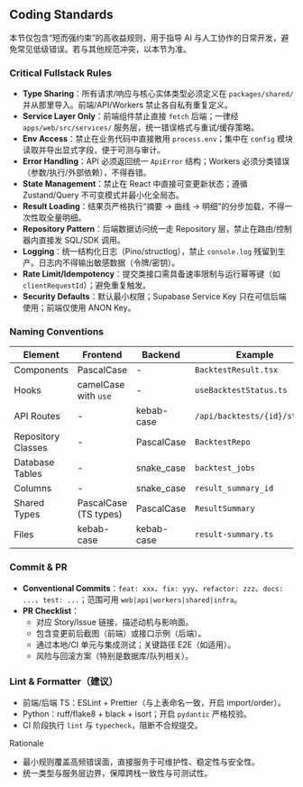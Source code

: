 ## Coding Standards

本节仅包含“短而强约束”的高收益规则，用于指导 AI 与人工协作的日常开发，避免常见低级错误。若与其他规范冲突，以本节为准。

### Critical Fullstack Rules

- **Type Sharing**：所有请求/响应与核心实体类型必须定义在 `packages/shared/` 并从那里导入。前端/API/Workers 禁止各自私有重复定义。
- **Service Layer Only**：前端组件禁止直接 `fetch` 后端；一律经 `apps/web/src/services/` 服务层，统一错误格式与重试/缓存策略。
- **Env Access**：禁止在业务代码中直接散用 `process.env`；集中在 `config` 模块读取并导出显式字段，便于可测与审计。
- **Error Handling**：API 必须返回统一 `ApiError` 结构；Workers 必须分类错误（参数/执行/外部依赖），不得吞错。
- **State Management**：禁止在 React 中直接可变更新状态；遵循 Zustand/Query 不可变模式并最小化全局态。
- **Result Loading**：结果页严格执行“摘要 → 曲线 → 明细”的分步加载，不得一次性取全量明细。
- **Repository Pattern**：后端数据访问统一走 Repository 层，禁止在路由/控制器内直接发 SQL/SDK 调用。
- **Logging**：统一结构化日志（Pino/structlog），禁止 `console.log` 残留到生产。日志内不得输出敏感数据（令牌/密钥）。
- **Rate Limit/Idempotency**：提交类接口需具备速率限制与运行幂等键（如 `clientRequestId`）；避免重复触发。
- **Security Defaults**：默认最小权限；Supabase Service Key 只在可信后端使用；前端仅使用 ANON Key。

### Naming Conventions

| Element            | Frontend              | Backend    | Example                      |
| ------------------ | --------------------- | ---------- | ---------------------------- |
| Components         | PascalCase            | -          | `BacktestResult.tsx`         |
| Hooks              | camelCase with `use`  | -          | `useBacktestStatus.ts`       |
| API Routes         | -                     | kebab-case | `/api/backtests/{id}/status` |
| Repository Classes | -                     | PascalCase | `BacktestRepo`               |
| Database Tables    | -                     | snake_case | `backtest_jobs`              |
| Columns            | -                     | snake_case | `result_summary_id`          |
| Shared Types       | PascalCase (TS types) | PascalCase | `ResultSummary`              |
| Files              | kebab-case            | kebab-case | `result-summary.ts`          |

### Commit & PR

- **Conventional Commits**：`feat: xxx`、`fix: yyy`、`refactor: zzz`、`docs: ...`、`test: ...`；范围可用 `web|api|workers|shared|infra`。
- **PR Checklist**：
  - 对应 Story/Issue 链接，描述动机与影响面。
  - 包含变更前后截图（前端）或接口示例（后端）。
  - 通过本地/CI 单元与集成测试；关键路径 E2E（如适用）。
  - 风险与回滚方案（特别是数据库/队列相关）。

### Lint & Formatter（建议）

- 前端/后端 TS：ESLint + Prettier（与上表命名一致，开启 import/order）。
- Python：ruff/flake8 + black + isort；开启 `pydantic` 严格校验。
- CI 阶段执行 `lint` 与 `typecheck`，阻断不合规提交。

Rationale

- 最小规则覆盖高频错误面，直接服务于可维护性、稳定性与安全性。
- 统一类型与服务层边界，保障跨栈一致性与可测试性。
